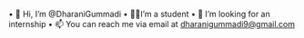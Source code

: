 • 👋 Hi, I’m @DharaniGummadi
• 👩‍🎓I’m a student
• 👀 I’m looking for an internship
• 📫 You can reach me via email at dharanigummadi9@gmail.com
